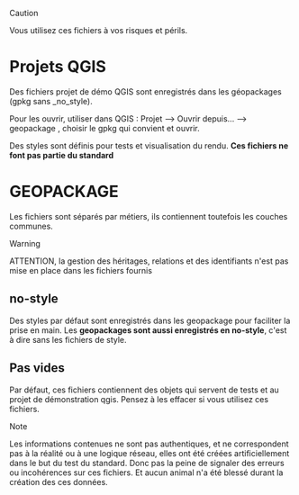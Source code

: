 > [!caution]
> Vous utilisez ces fichiers à vos risques et périls.

# Projets QGIS

Des fichiers projet de démo QGIS sont enregistrés dans les géopackages (gpkg sans _no_style).

Pour les ouvrir, utiliser dans QGIS : Projet --> Ouvrir depuis... --> geopackage , choisir le gpkg qui convient et ouvrir.

Des styles sont définis pour tests et visualisation du rendu. **Ces fichiers ne font pas partie du standard**

# GEOPACKAGE

Les fichiers sont séparés par métiers, ils contiennent toutefois les couches communes.

 > [!warning]
 > ATTENTION, la gestion des héritages, relations et des identifiants n'est pas mise en place dans les fichiers fournis

## no-style
Des styles par défaut sont enregistrés dans les geopackage pour faciliter la prise en main.
Les **geopackages sont aussi enregistrés en no-style**, c'est à dire sans les fichiers de style.

## Pas vides
Par défaut, ces fichiers contiennent des objets qui servent de tests et au projet de démonstration qgis. Pensez à les effacer si vous utilisez ces fichiers.

> [!NOTE]
> Les informations contenues ne sont pas authentiques, et ne correspondent pas à la réalité ou à une logique réseau, elles ont été créées artificiellement dans le but du test du standard. Donc pas la peine de signaler des erreurs ou incohérences sur ces fichiers. Et aucun animal n'a été blessé durant la création des ces données.


